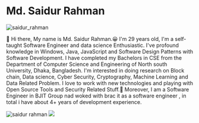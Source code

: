 # Md. Saidur Rahman
<img src="https://komarev.com/ghpvc/?username=saidurNsu99" alt="saidur_rahman"/>

:wave: Hi there, My name is Md. Saidur Rahman.😀 I'm 29 years old, I'm a self-taught Software Engineer and data science Enthusiastic.
I've profound knowledge in Windows, Java, JavaScript and Software Design Patterns with Software Development. 
I have completed my Bachelors in CSE from the Department of Computer Science and Engineering of North south University, Dhaka, Bangladesh. 
I'm interested in doing research on Block chain, Data science, Cyber Security, Cryptography, Machine Learning and Data Related Problem. 
I love to work with new technologies and playing with Open Source Tools and Security Related Stuff.🤖
Moreover, I am a Software Engineer in BJIT Group nad woked with brac it as a software engineer , in total i have about 4+ years of development experience.

<p align="left">
<img src="https://github-readme-stats.vercel.app/api?username=saidurNsu99&theme=Cyberpunk&show_icons=true" alt="saidur rahman" />
<a href="https://github.com/saidurNsu99"> <img src="https://github-readme-stats.anuraghazra1.vercel.app/api/top-langs/?username=ablonewolf&layout=compact&theme=Cyberpunk" />
</a>
</p>
